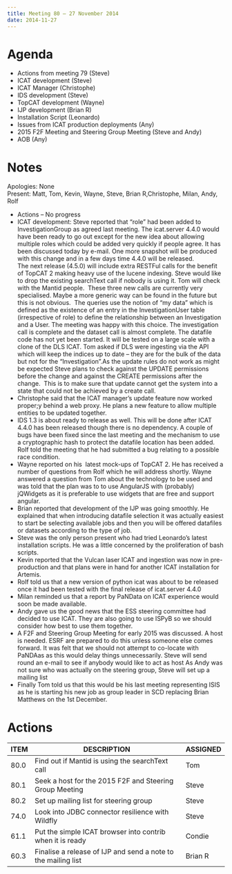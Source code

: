 ```yaml
---
title: Meeting 80 – 27 November 2014
date: 2014-11-27
---
```


# Agenda

  - Actions from meeting 79 (Steve)
  - ICAT development (Steve)
  - ICAT Manager (Christophe)
  - IDS development (Steve)
  - TopCAT development (Wayne)
  - IJP development (Brian R)
  - Installation Script (Leonardo)
  - Issues from ICAT production deployments (Any)
  - 2015 F2F Meeting and Steering Group Meeting (Steve and Andy)
  - AOB (Any)

# Notes

Apologies: None  
Present: Matt, Tom, Kevin, Wayne, Steve, Brian R,Christophe, Milan,
Andy, Rolf

  - Actions – No progress
  - ICAT development: Steve reported that “role” had been added to
    InvestigationGroup as agreed last meeting. The icat.server 4.4.0
    would have been ready to go out except for the new idea about
    allowing multiple roles which could be added very quickly if people
    agree. It has been discussed today by e-mail. One more snapshot will
    be produced with this change and in a few days time 4.4.0 will be
    released.  
    The next release (4.5.0) will include extra RESTFul calls for the
    benefit of TopCAT 2 making heavy use of the lucene indexing. Steve
    would like to drop the existing searchText call if nobody is using
    it. Tom will check with the Mantid people.  These three new calls
    are currently very specialised. Maybe a more generic way can be
    found in the future but this is not obvious.  The queries use the
    notion of “my data” which is defined as the existence of an entry in
    the InvestigationUser table (irrespective of role) to define the
    relationship between an Investigation and a User. The meeting was
    happy with this choice. The investigation call is complete and the
    dataset call is almost complete. The datafile code has not yet been
    started. It will be tested on a large scale with a clone of the DLS
    ICAT. Tom asked if DLS were ingesting via the API which will keep
    the indices up to date – they are for the bulk of the data but not
    for the “Investigation”.As the update rules do not work as might be
    expected Steve plans to check against the UPDATE permissions before
    the change and against the CREATE permissions after the change.
     This is to make sure that update cannot get the system into a
    state that could not be achieved by a create call.
  - Christophe said that the ICAT manager’s update feature now worked
    proper;y behind a web proxy. He plans a new feature to allow
    multiple entities to be updated together.
  - IDS 1.3 is about ready to release as well. This will be done after
    ICAT 4.4.0 has been released though there is no dependency. A couple
    of bugs have been fixed since the last meeting and the mechanism to
    use a cryptographic hash to protect the datafile location has been
    added. Rolf told the meeting that he had submitted a bug relating to
    a possible race condition.
  - Wayne reported on his  latest mock-ups of TopCAT 2. He has received
    a number of questions from Rolf which he will address shortly. Wayne
    answered a question from Tom about the technology to be used and was
    told that the plan was to to use AngularJS with (probably) jQWidgets
    as it is preferable to use widgets that are free and support
    angular.
  - Brian reported that development of the IJP was going smoothly. He
    explained that when introducing datafile selection it was actually
    easiest to start be selecting available jobs and then you will be
    offered datafiles or datasets according to the type of job.
  - Steve was the only person present who had tried Leonardo’s latest
    installation scripts. He was a little concerned by the proliferation
    of bash scripts.
  - Kevin reported that the Vulcan laser ICAT and ingestion was now in
    pre-production and that plans were in hand for another ICAT
    installation for Artemis.
  - Rolf told us that a new version of python icat was about to be
    released once it had been tested with the final release of
    icat.server 4.4.0
  - Milan reminded us that a report by PaNData on ICAT experience would
    soon be made available.
  - Andy gave us the good news that the ESS steering committee had
    decided to use ICAT. They are also going to use ISPyB so we should
    consider how best to use them together.
  - A F2F and Steering Group Meeting for early 2015 was discussed. A
    host is needed. ESRF are prepared to do this unless someone else
    comes forward. It was felt that we should not attempt to co-locate
    with PaNDAas as this would delay things unnecessarily. Steve will
    send round an e-mail to see if anybody would like to act as host As
    Andy was not sure who was actually on the steering group, Steve will
    set up a mailing list
  - Finally Tom told us that this would be his last meeting representing
    ISIS as he is starting his new job as group leader in SCD replacing
    Brian Matthews on the 1st
December.

# Actions

| ITEM | DESCRIPTION                                                   | ASSIGNED |
| ---- | ------------------------------------------------------------- | -------- |
| 80.0 | Find out if Mantid is using the searchText call               | Tom      |
| 80.1 | Seek a host for the 2015 F2F and Steering Group Meeting       | Steve    |
| 80.2 | Set up mailing list for steering group                        | Steve    |
| 74.0 | Look into JDBC connector resilience with Wildfly              | Steve    |
| 61.1 | Put the simple ICAT browser into contrib when it is ready     | Condie   |
| 60.3 | Finalise a release of IJP and send a note to the mailing list | Brian R  |
